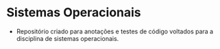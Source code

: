 # Sistemas Operacionais 

- Repositório criado para anotações e testes de código voltados para a disciplina de sistemas operacionais.
